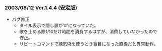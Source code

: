 ### 2003/08/12 Ver.1.4.4 (安定版)

 - バグ修正
     - タイル表示で隠し扉が'#'になっていた。
     - 歌を止める際1/10だけ時間を消費するはずが、消費していなかったので修正。
     - リピートコマンドで練気術を使うとき盲目になった直後だと異常動作。
